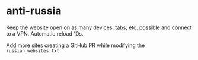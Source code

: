 # anti-russia

Keep the website open on as many devices, tabs, etc. possible and connect to a VPN. Automatic reload 10s.

Add more sites creating a GitHub PR while modifying the `russian_websites.txt`
